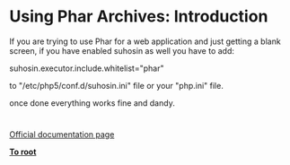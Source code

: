 # Using Phar Archives: Introduction





If you are trying to use Phar for a web application and just getting a blank screen, if you have enabled suhosin as well you have to add:

suhosin.executor.include.whitelist=&quot;phar&quot;

to &quot;/etc/php5/conf.d/suhosin.ini&quot; file or your &quot;php.ini&quot; file.

once done everything works fine and dandy.

  

#

[Official documentation page](https://www.php.net/manual/en/phar.using.intro.php)

**[To root](/README.md)**